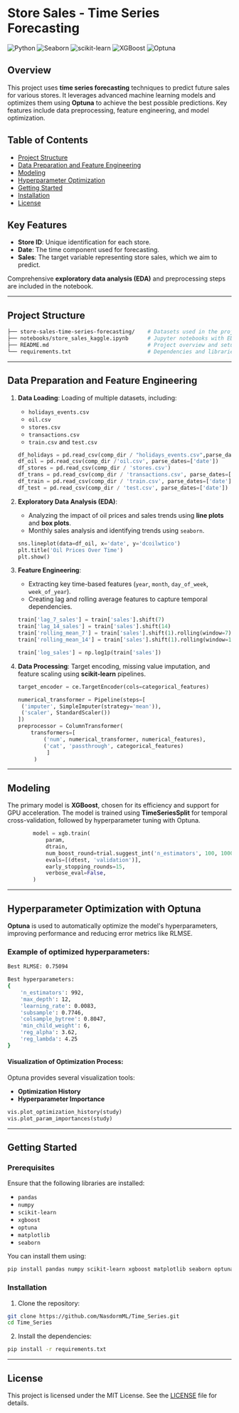 # Store Sales - Time Series Forecasting

![Python](https://img.shields.io/badge/Python-3.11+-brightgreen)
![Seaborn](https://img.shields.io/badge/Seaborn-v0.13.2-blue)
![scikit-learn](https://img.shields.io/badge/scikit--learn-v1.5.1-yellow)
![XGBoost](https://img.shields.io/badge/XGBoost-v2.1.0-red)
![Optuna](https://img.shields.io/badge/Optuna-v3.0.0-orange)

## Overview

This project uses **time series forecasting** techniques to predict future sales for various stores. It leverages advanced machine learning models and optimizes them using **Optuna** to achieve the best possible predictions. Key features include data preprocessing, feature engineering, and model optimization.

## Table of Contents

- [Project Structure](#project-structure)
- [Data Preparation and Feature Engineering](#data-preparation-and-feature-engineering)
- [Modeling](#modeling)
- [Hyperparameter Optimization](#hyperparameter-optimization-with-optuna)
- [Getting Started](#getting-started)
- [Installation](#installation)
- [License](#license)

## Key Features

- **Store ID**: Unique identification for each store.
- **Date**: The time component used for forecasting.
- **Sales**: The target variable representing store sales, which we aim to predict.
  
Comprehensive **exploratory data analysis (EDA)** and preprocessing steps are included in the notebook.

---

## Project Structure

```bash
├── store-sales-time-series-forecasting/    # Datasets used in the project
├── notebooks/store_sales_kaggle.ipynb      # Jupyter notebooks with EDA and modeling
├── README.md                               # Project overview and setup
└── requirements.txt                        # Dependencies and libraries
```

---

## Data Preparation and Feature Engineering

1. **Data Loading**: Loading of multiple datasets, including:
    - `holidays_events.csv`
    - `oil.csv`
    - `stores.csv`
    - `transactions.csv`
    - `train.csv` and `test.csv`

   ```python
   df_holidays = pd.read_csv(comp_dir / "holidays_events.csv",parse_dates=['date'])
   df_oil = pd.read_csv(comp_dir /'oil.csv', parse_dates=['date'])
   df_stores = pd.read_csv(comp_dir / 'stores.csv')
   df_trans = pd.read_csv(comp_dir / 'transactions.csv', parse_dates=['date'])
   df_train = pd.read_csv(comp_dir / 'train.csv', parse_dates=['date'])
   df_test = pd.read_csv(comp_dir / 'test.csv', parse_dates=['date'])
   ```

2. **Exploratory Data Analysis (EDA)**:
   - Analyzing the impact of oil prices and sales trends using **line plots** and **box plots**.
   - Monthly sales analysis and identifying trends using `seaborn`.

   ```python
   sns.lineplot(data=df_oil, x='date', y='dcoilwtico')
   plt.title('Oil Prices Over Time')
   plt.show()
   ```

3. **Feature Engineering**:
   - Extracting key time-based features (`year`, `month`, `day_of_week`, `week_of_year`).
   - Creating lag and rolling average features to capture temporal dependencies.

   ```python
   train['lag_7_sales'] = train['sales'].shift(7)
   train['lag_14_sales'] = train['sales'].shift(14)
   train['rolling_mean_7'] = train['sales'].shift(1).rolling(window=7).mean()
   train['rolling_mean_14'] = train['sales'].shift(1).rolling(window=14).mean()

   train['log_sales'] = np.log1p(train['sales'])
   ```

4. **Data Processing**: Target encoding, missing value imputation, and feature scaling using **scikit-learn** pipelines.

   ```python
   target_encoder = ce.TargetEncoder(cols=categorical_features)

   numerical_transformer = Pipeline(steps=[
    ('imputer', SimpleImputer(strategy='mean')),
    ('scaler', StandardScaler())
   ])
   preprocessor = ColumnTransformer(
       transformers=[
           ('num', numerical_transformer, numerical_features),
           ('cat', 'passthrough', categorical_features)
            ]
        )
   
   ```

---

## Modeling

The primary model is **XGBoost**, chosen for its efficiency and support for GPU acceleration. The model is trained using **TimeSeriesSplit** for temporal cross-validation, followed by hyperparameter tuning with Optuna.

```python
        model = xgb.train(
            param, 
            dtrain,
            num_boost_round=trial.suggest_int('n_estimators', 100, 1000),
            evals=[(dtest, 'validation')],
            early_stopping_rounds=15,
            verbose_eval=False,
        )
```

---

## Hyperparameter Optimization with Optuna

**Optuna** is used to automatically optimize the model's hyperparameters, improving performance and reducing error metrics like RLMSE.

### Example of optimized hyperparameters:

```bash
Best RLMSE: 0.75094

Best hyperparameters:
{
    'n_estimators': 992,
    'max_depth': 12,
    'learning_rate': 0.0083,
    'subsample': 0.7746,
    'colsample_bytree': 0.8047,
    'min_child_weight': 6,
    'reg_alpha': 3.62,
    'reg_lambda': 4.25
}
```

#### Visualization of Optimization Process:

Optuna provides several visualization tools:
- **Optimization History**
- **Hyperparameter Importance**

```python
vis.plot_optimization_history(study)
vis.plot_param_importances(study)
```

---

## Getting Started

### Prerequisites

Ensure that the following libraries are installed:
- `pandas`
- `numpy`
- `scikit-learn`
- `xgboost`
- `optuna`
- `matplotlib`
- `seaborn`

You can install them using:

```bash
pip install pandas numpy scikit-learn xgboost matplotlib seaborn optuna
```

### Installation

1. Clone the repository:

```bash
git clone https://github.com/NasdormML/Time_Series.git
cd Time_Series
```

2. Install the dependencies:

```bash
pip install -r requirements.txt
```

---

## License

This project is licensed under the MIT License. See the [LICENSE](LICENSE) file for details.
